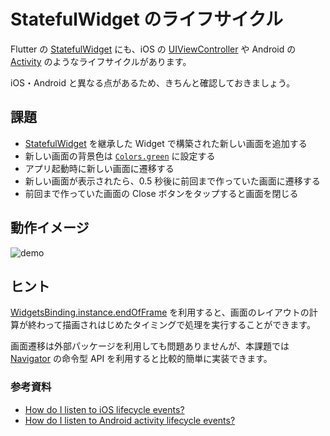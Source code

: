# StatefulWidget のライフサイクル

Flutter の [StatefulWidget] にも、iOS の [UIViewController] や Android の [Activity] のようなライフサイクルがあります。

iOS・Android と異なる点があるため、きちんと確認しておきましょう。

## 課題

- [StatefulWidget] を継承した Widget で構築された新しい画面を追加する
- 新しい画面の背景色は [`Colors.green`] に設定する
- アプリ起動時に新しい画面に遷移する
- 新しい画面が表示されたら、0.5 秒後に前回まで作っていた画面に遷移する
- 前回まで作っていた画面の Close ボタンをタップすると画面を閉じる

## 動作イメージ

![demo]

## ヒント

[WidgetsBinding.instance.endOfFrame] を利用すると、画面のレイアウトの計算が終わって描画されはじめたタイミングで処理を実行することができます。

画面遷移は外部パッケージを利用しても問題ありませんが、本課題では [Navigator] の命令型 API を利用すると比較的簡単に実装できます。

### 参考資料

- [How do I listen to iOS lifecycle events?]
- [How do I listen to Android activity lifecycle events?]

<!-- Links -->

[StatefulWidget]: https://api.flutter.dev/flutter/widgets/StatefulWidget-class.html

[UIViewController]: https://developer.apple.com/documentation/uikit/uiviewcontroller

[Activity]: https://developer.android.com/guide/components/activities/activity-lifecycle

[`Colors.green`]: https://api.flutter.dev/flutter/material/Colors/green-constant.html

[demo]: https://github.com/yumemi-inc/flutter-training-template/blob/main/docs/sessions/images/lifecycle/demo.gif?raw=true

[WidgetsBinding.instance.endOfFrame]: https://api.flutter.dev/flutter/scheduler/SchedulerBinding/endOfFrame.html

[Navigator]: https://api.flutter.dev/flutter/widgets/Navigator-class.html

[How do I listen to iOS lifecycle events?]: https://docs.flutter.dev/get-started/flutter-for/uikit-devs#listening-to-lifecycle-events

[How do I listen to Android activity lifecycle events?]: https://docs.flutter.dev/get-started/flutter-for/android-devs#how-do-i-listen-to-android-activity-lifecycle-events
